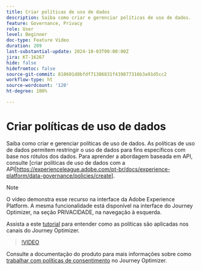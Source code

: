 ```yaml
---
title: Criar políticas de uso de dados
description: Saiba como criar e gerenciar políticas de uso de dados.
feature: Governance, Privacy
role: User
level: Beginner
doc-type: Feature Video
duration: 209
last-substantial-update: 2024-10-03T00:00:00Z
jira: KT-16267
hide: false
hidefromtoc: false
source-git-commit: 810601d8bfdf71386831f439877316b3a91d5cc2
workflow-type: ht
source-wordcount: '120'
ht-degree: 100%

---
```



# Criar políticas de uso de dados

Saiba como criar e gerenciar políticas de uso de dados. As políticas de uso de dados permitem restringir o uso de dados para fins específicos com base nos rótulos dos dados. Para aprender a abordagem baseada em API, consulte [criar políticas de uso de dados com a API|https://experienceleague.adobe.com/pt-br/docs/experience-platform/data-governance/policies/create].

>[!NOTE]
>
>O vídeo demonstra esse recurso na interface da Adobe Experience Platform. A mesma funcionalidade está disponível na interface do Journey Optimizer, na seção PRIVACIDADE, na navegação à esquerda.
>
>Assista a este [tutorial](/help/privacy/enforce-data-usage-policies-in-journey-optimizer-channels.md) para entender como as políticas são aplicadas nos canais do Journey Optimizer.

>[!VIDEO](https://video.tv.adobe.com/v/32977/?learn=on)

Consulte a documentação do produto para mais informações sobre como [trabalhar com políticas de consentimento](https://experienceleague.adobe.com/pt-br/docs/journey-optimizer/using/privacy/consent/consent-restricted) no Journey Optimizer.
